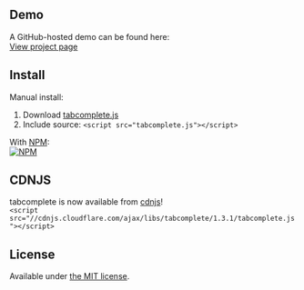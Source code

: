## Demo

A GitHub-hosted demo can be found here:  
[View project page](http://erming.github.io/tabcomplete/)

## Install

Manual install:  
  1. Download [tabcomplete.js](https://raw.githubusercontent.com/erming/tabcomplete/gh-pages/tabcomplete.js)
  2. Include source: `<script src="tabcomplete.js"></script>`

With [NPM](https://www.npmjs.org/package/tabcomplete):  
[![NPM](https://nodei.co/npm/tabcomplete.png?compact=true)](https://www.npmjs.org/package/tabcomplete)

## CDNJS

tabcomplete is now available from [cdnjs](http://cdnjs.com/libraries/tabcomplete)!  
```<script src="//cdnjs.cloudflare.com/ajax/libs/tabcomplete/1.3.1/tabcomplete.js"></script>```

## License

Available under [the MIT license](http://mths.be/mit).
